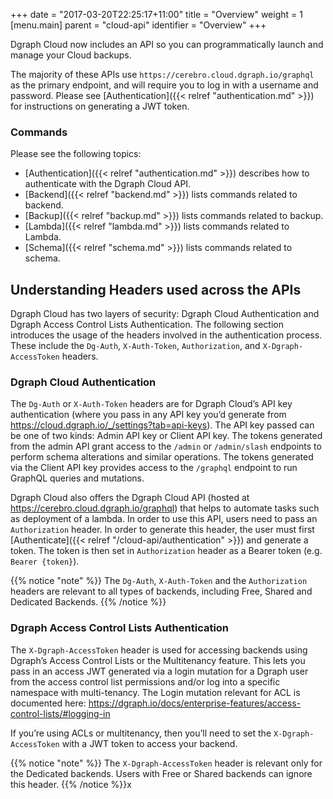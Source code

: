 +++
date = "2017-03-20T22:25:17+11:00"
title = "Overview"
weight = 1
[menu.main]
    parent = "cloud-api"
    identifier = "Overview"
+++

Dgraph Cloud now includes an API so you can programmatically launch and manage your Cloud backups.

The majority of these APIs use `https://cerebro.cloud.dgraph.io/graphql` as the primary endpoint, and will require you to log in with a username and password. Please see [Authentication]({{< relref "authentication.md" >}}) for instructions on generating a JWT token.

### Commands

Please see the following topics:

* [Authentication]({{< relref "authentication.md" >}}) describes how to authenticate with the Dgraph Cloud API.
* [Backend]({{< relref "backend.md" >}}) lists commands related to backend.
* [Backup]({{< relref "backup.md" >}}) lists commands related to backup.
* [Lambda]({{< relref "lambda.md" >}}) lists commands related to Lambda.
* [Schema]({{< relref "schema.md" >}}) lists commands related to schema.

## Understanding Headers used across the APIs

Dgraph Cloud has two layers of security: Dgraph Cloud Authentication and Dgraph Access Control Lists Authentication. The following section introduces the usage of the headers involved in the authentication process. These include the `Dg-Auth`, `X-Auth-Token`,  `Authorization`, and `X-Dgraph-AccessToken` headers.

### Dgraph Cloud Authentication
The `Dg-Auth` or `X-Auth-Token` headers are for Dgraph Cloud’s API key authentication (where you pass in any API key you’d generate from https://cloud.dgraph.io/_/settings?tab=api-keys). The API key passed can be one of two kinds: Admin API key or Client API key. The tokens generated from the admin API grant access to the `/admin` or `/admin/slash` endpoints to perform schema alterations and similar operations. The tokens generated via the Client API key provides access to the `/graphql` endpoint to run GraphQL queries and mutations.

Dgraph Cloud also offers the Dgraph Cloud API (hosted at https://cerebro.cloud.dgraph.io/graphql) that helps to automate tasks such as deployment of a lambda. In order to use this API, users need to pass an `Authorization` header. In order to generate this header, the user must first [Authenticate]({{< relref "/cloud-api/authentication" >}}) and generate a token. The token is then set in `Authorization` header as a Bearer token (e.g. `Bearer {token}`). 

{{% notice "note" %}}
The `Dg-Auth`, `X-Auth-Token` and the `Authorization` headers are relevant to all types of backends, including Free, Shared and Dedicated Backends.
{{% /notice %}}

### Dgraph Access Control Lists Authentication
The `X-Dgraph-AccessToken` header is used for accessing backends using Dgraph’s Access Control Lists or the Multitenancy feature. This lets you pass in an access JWT generated via a login mutation for a Dgraph user from the access control list permissions and/or log into a specific namespace with multi-tenancy. The Login mutation relevant for ACL is documented here: https://dgraph.io/docs/enterprise-features/access-control-lists/#logging-in

If you’re using ACLs or multitenancy, then you’ll need to set the `X-Dgraph-AccessToken` with a JWT token to access your backend.

{{% notice "note" %}}
The `X-Dgraph-AccessToken` header is relevant only for the Dedicated backends. Users with Free or Shared backends can ignore this header.
{{% /notice %}}x
